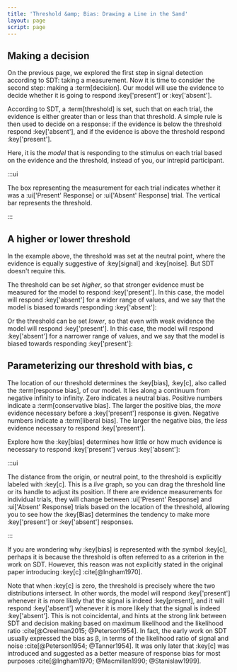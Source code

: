 ```yaml
---
title: 'Threshold &amp; Bias: Drawing a Line in the Sand'
layout: page
script: page
---
```


## Making a decision

On the previous page, we explored the first step in signal detection according to SDT: taking a
measurement. Now it is time to consider the second step: making a :term[decision]. Our model will
use the evidence to decide whether it is going to respond :key['present'] or :key['absent'].

According to SDT, a :term[threshold] is set, such that on each trial, the evidence is either greater
than or less than that threshold. A simple rule is then used to decide on a response: if the
evidence is below the threshold respond :key['absent'], and if the evidence is
above the threshold respond :key['present'].

Here, it is the *model* that is responding to the stimulus on each trial based on the evidence and
the threshold, instead of you, our intrepid participant.

<sdt-example-model>
  <detectable-control run pause reset trials="10" duration="500"></detectable-control>
  <rdk-task count="100" coherence=".5" trials="10" duration="500" wait="500" iti="500"></rdk-task>
  <sdt-model histogram threshold color="response" d="2.5" c="0"></sdt-model>
  <detectable-response feedback="none"></detectable-response>
</sdt-example-model>

:::ui

The box representing the measurement for each trial indicates whether it was a :ui['Present'
Response] or :ui['Absent' Response] trial. The vertical bar represents the threshold.

:::

## A higher or lower threshold

In the example above, the threshold was set at the neutral point, where the evidence is equally
suggestive of :key[signal] and :key[noise]. But SDT doesn't require this.

The threshold can be set *higher*, so that stronger evidence must be measured for the model to
respond :key['present']. In this case, the model will respond :key['absent'] for a wider range of
values, and we say that the model is biased towards responding :key['absent']:

<sdt-example-model>
  <detectable-control run pause reset trials="10" duration="500"></detectable-control>
  <rdk-task count="100" coherence=".5" trials="10" duration="500" wait="500" iti="500"></rdk-task>
  <sdt-model histogram threshold color="response" d="2.5" c="2"></sdt-model>
  <detectable-response feedback="none"></detectable-response>
</sdt-example-model>

Or the threshold can be set *lower*, so that even with weak evidence the model will respond
:key['present']. In this case, the model will respond :key['absent'] for a narrower range of values,
and we say that the model is biased towards responding :key['present']:

<sdt-example-model>
  <detectable-control run pause reset trials="10" duration="500"></detectable-control>
  <rdk-task count="100" coherence=".5" trials="10" duration="500" wait="500" iti="500"></rdk-task>
  <sdt-model histogram threshold color="response" d="2.5" c="-2"></sdt-model>
  <detectable-response feedback="none"></detectable-response>
</sdt-example-model>

## Parameterizing our threshold with bias, <span class="math-var">c</span>

The location of our threshold determines the :key[bias], :key[c], also called the :term[response
bias], of our model. It lies along a continuum from negative infinity to infinity. Zero indicates a
neutral bias. Positive numbers indicate a :term[conservative bias]. The larger the positive bias,
the *more* evidence necessary before a :key['present'] response is given. Negative numbers indicate
a :term[liberal bias]. The larger the negative bias, the *less* evidence necessary to respond
:key['present'].

Explore how the :key[bias] determines how little or how much evidence is necessary to respond
:key['present'] versus :key['absent']:

<sdt-example-model>
  <detectable-control run pause reset trials="10" duration="500"></detectable-control>
  <rdk-task count="100" coherence=".5" trials="10" duration="500" wait="500" iti="500"></rdk-task>
  <sdt-model interactive threshold bias histogram color="response" d="2.5" c="1"></sdt-model>
  <detectable-response feedback="none"></detectable-response>
</sdt-example-model>

:::ui

The distance from the origin, or neutral point, to the threshold is explicitly labeled with :key[c].
This is a *live* graph, so you can drag the threshold line or its handle to adjust its position. If
there are evidence measurements for individual trials, they will change between :ui['Present'
Response] and :ui['Absent' Response] trials based on the location of the threshold, allowing you to
see how the :key[Bias] determines the tendency to make more :key['present'] or :key['absent']
responses.

:::

If you are wondering why :key[bias] is represented with the symbol :key[c], perhaps it is because
the threshold is often referred to as a <span class="math-var">c</span>riterion in the work on SDT.
However, this reason was not explicitly stated in the original paper introducing :key[c]
:cite[@Ingham1970].

Note that when :key[c] is zero, the threshold is precisely where the two distributions intersect. In
other words, the model will respond :key['present'] whenever it is more likely that the signal is
indeed :key[present], and it will respond :key['absent'] whenever it is more likely that the signal
is indeed :key['absent']. This is not coincidental, and hints at the strong link between SDT and
decision making based on maximum likelihood and the likelihood ratio :cite[@Creelman2015;
@Peterson1954]. In fact, the early work on SDT usually expressed the bias as <span
class="math-var">β</span>, in terms of the likelihood ratio of signal and noise :cite[@Peterson1954;
@Tanner1954]. It was only later that :key[c] was introduced and suggested as a better measure of
response bias for most purposes :cite[@Ingham1970; @Macmillan1990; @Stanislaw1999].
